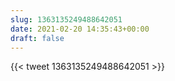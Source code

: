 ```yaml
---
slug: 1363135249488642051
date: 2021-02-20 14:35:43+00:00
draft: false
---
```


{{< tweet 1363135249488642051 >}}
